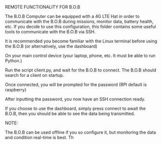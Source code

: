 REMOTE FUNCTIONALITY FOR B.O.B


The B.O.B Computer can be equipped with a 4G LTE Hat in order to communicate with the B.O.B during missions, monitor data, battery health, etc. If you decide to use 
this configuration, this folder contains some useful tools to communicate with the B.O.B via SSH.



It is recommended you become familiar with the Linux terminal before using the B.O.B (or alternatively, use the dashboard)

On your main control device (your laptop, phone, etc. It must be able to run Python.)

Run the script client.py, and wait for the B.O.B to connect. The B.O.B should search for a client on startup. 


Once connected, you will be prompted for the password (RPI default is raspberry)

After inputting the password, you now have an SSH connection ready.


If you choose to use the dashboard, simply press connect to await the B.O.B, then you should be able to see the data being transmitted. 





NOTE:

The B.O.B can be used offline if you so configure it, but monitoring the data and condition real-time is best. 
Th
